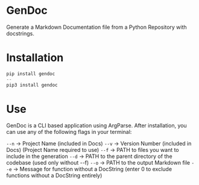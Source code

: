 # GenDoc
 Generate a Markdown Documentation file from a Python Repository with docstrings.

# Installation
```Python
pip install gendoc
--
pip3 install gendoc
```

# Use
GenDoc is a CLI based application using ArgParse. After installation, you can use any of the following flags in your terminal:

``--n`` -> Project Name (included in Docs)
``--v`` -> Version Number (included in Docs) (Project Name required to use)
``--f`` -> PATH to files you want to include in the generation
``--d`` -> PATH to the parent directory of the codebase (used only without --f)
``--o`` -> PATH to the output Markdown file
``--e`` -> Message for function without a DocString (enter 0 to exclude functions without a DocString entirely)